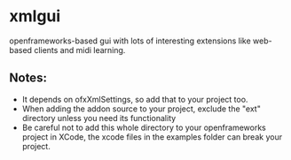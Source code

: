 # xmlgui #
openframeworks-based gui with lots of interesting extensions like web-based clients and midi learning.

## Notes: ##

- It depends on ofxXmlSettings, so add that to your project too.
- When adding the addon source to your project, exclude the "ext" directory unless you need its functionality
- Be careful not to add this whole directory to your openframeworks project in XCode, the xcode files in the examples folder can break your project.